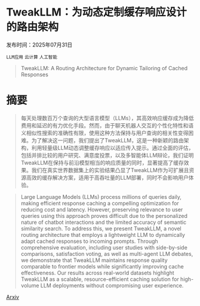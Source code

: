 # TweakLLM：为动态定制缓存响应设计的路由架构

发布时间：2025年07月31日

`LLM应用` `云计算` `人工智能`

> TweakLLM: A Routing Architecture for Dynamic Tailoring of Cached Responses

# 摘要

> 每天处理数百万个查询的大型语言模型（LLMs），其高效响应缓存成为降低费用和延迟的有力优化手段。然而，由于聊天机器人交互的个性化特性和语义相似性搜索的准确性有限，使用这种方法保持与用户查询的相关性变得困难。为了解决这一问题，我们提出了TweakLLM，这是一种新颖的路由架构，利用轻量级LLM动态调整缓存响应以适应传入提示。通过全面的评估，包括并排比较的用户研究、满意度投票，以及多智能体LLM辩论，我们证明TweakLLM在保持与前沿模型相当的响应质量的同时，显著提高了缓存效果。我们在真实世界数据集上的实验结果凸显了TweakLLM作为可扩展且资源高效的缓存解决方案，适用于高吞吐量的LLM部署，同时不会影响用户体验。

> Large Language Models (LLMs) process millions of queries daily, making efficient response caching a compelling optimization for reducing cost and latency. However, preserving relevance to user queries using this approach proves difficult due to the personalized nature of chatbot interactions and the limited accuracy of semantic similarity search. To address this, we present TweakLLM, a novel routing architecture that employs a lightweight LLM to dynamically adapt cached responses to incoming prompts. Through comprehensive evaluation, including user studies with side-by-side comparisons, satisfaction voting, as well as multi-agent LLM debates, we demonstrate that TweakLLM maintains response quality comparable to frontier models while significantly improving cache effectiveness. Our results across real-world datasets highlight TweakLLM as a scalable, resource-efficient caching solution for high-volume LLM deployments without compromising user experience.

[Arxiv](https://arxiv.org/abs/2507.23674)